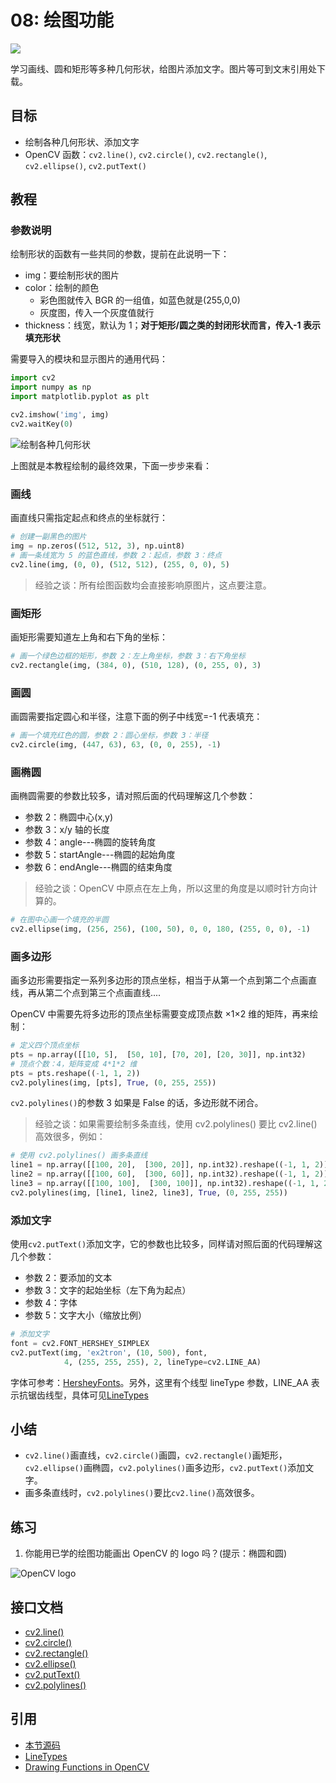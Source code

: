 # 08: 绘图功能

![](https://cos.codec.wang/cv2_drawing_functions.jpg)

学习画线、圆和矩形等多种几何形状，给图片添加文字。图片等可到文末引用处下载。

## 目标

- 绘制各种几何形状、添加文字
- OpenCV 函数：`cv2.line()`, `cv2.circle()`, `cv2.rectangle()`, `cv2.ellipse()`, `cv2.putText()`

## 教程

### 参数说明

绘制形状的函数有一些共同的参数，提前在此说明一下：

- img：要绘制形状的图片
- color：绘制的颜色
  - 彩色图就传入 BGR 的一组值，如蓝色就是\(255,0,0\)
  - 灰度图，传入一个灰度值就行
- thickness：线宽，默认为 1；**对于矩形/圆之类的封闭形状而言，传入-1 表示填充形状**

需要导入的模块和显示图片的通用代码：

```python
import cv2
import numpy as np
import matplotlib.pyplot as plt

cv2.imshow('img', img)
cv2.waitKey(0)
```

![绘制各种几何形状](https://cos.codec.wang/cv2_drawing_functions.jpg)

上图就是本教程绘制的最终效果，下面一步步来看：

### 画线

画直线只需指定起点和终点的坐标就行：

```python
# 创建一副黑色的图片
img = np.zeros((512, 512, 3), np.uint8)
# 画一条线宽为 5 的蓝色直线，参数 2：起点，参数 3：终点
cv2.line(img, (0, 0), (512, 512), (255, 0, 0), 5)
```

> 经验之谈：所有绘图函数均会直接影响原图片，这点要注意。

### 画矩形

画矩形需要知道左上角和右下角的坐标：

```python
# 画一个绿色边框的矩形，参数 2：左上角坐标，参数 3：右下角坐标
cv2.rectangle(img, (384, 0), (510, 128), (0, 255, 0), 3)
```

### 画圆

画圆需要指定圆心和半径，注意下面的例子中线宽=-1 代表填充：

```python
# 画一个填充红色的圆，参数 2：圆心坐标，参数 3：半径
cv2.circle(img, (447, 63), 63, (0, 0, 255), -1)
```

### 画椭圆

画椭圆需要的参数比较多，请对照后面的代码理解这几个参数：

- 参数 2：椭圆中心\(x,y\)
- 参数 3：x/y 轴的长度
- 参数 4：angle---椭圆的旋转角度
- 参数 5：startAngle---椭圆的起始角度
- 参数 6：endAngle---椭圆的结束角度

> 经验之谈：OpenCV 中原点在左上角，所以这里的角度是以顺时针方向计算的。

```python
# 在图中心画一个填充的半圆
cv2.ellipse(img, (256, 256), (100, 50), 0, 0, 180, (255, 0, 0), -1)
```

### 画多边形

画多边形需要指定一系列多边形的顶点坐标，相当于从第一个点到第二个点画直线，再从第二个点到第三个点画直线....

OpenCV 中需要先将多边形的顶点坐标需要变成顶点数 ×1×2 维的矩阵，再来绘制：

```python
# 定义四个顶点坐标
pts = np.array([[10, 5],  [50, 10], [70, 20], [20, 30]], np.int32)
# 顶点个数：4，矩阵变成 4*1*2 维
pts = pts.reshape((-1, 1, 2))
cv2.polylines(img, [pts], True, (0, 255, 255))
```

`cv2.polylines()`的参数 3 如果是 False 的话，多边形就不闭合。

> 经验之谈：如果需要绘制多条直线，使用 cv2.polylines\(\) 要比 cv2.line\(\) 高效很多，例如：

```python
# 使用 cv2.polylines() 画多条直线
line1 = np.array([[100, 20],  [300, 20]], np.int32).reshape((-1, 1, 2))
line2 = np.array([[100, 60],  [300, 60]], np.int32).reshape((-1, 1, 2))
line3 = np.array([[100, 100],  [300, 100]], np.int32).reshape((-1, 1, 2))
cv2.polylines(img, [line1, line2, line3], True, (0, 255, 255))
```

### 添加文字

使用`cv2.putText()`添加文字，它的参数也比较多，同样请对照后面的代码理解这几个参数：

- 参数 2：要添加的文本
- 参数 3：文字的起始坐标（左下角为起点）
- 参数 4：字体
- 参数 5：文字大小（缩放比例）

```python
# 添加文字
font = cv2.FONT_HERSHEY_SIMPLEX
cv2.putText(img, 'ex2tron', (10, 500), font,
            4, (255, 255, 255), 2, lineType=cv2.LINE_AA)
```

字体可参考：[HersheyFonts](https://docs.opencv.org/4.0.0/d6/d6e/group__imgproc__draw.html#ga0f9314ea6e35f99bb23f29567fc16e11)。另外，这里有个线型 lineType 参数，LINE_AA 表示抗锯齿线型，具体可见[LineTypes](https://docs.opencv.org/3.3.1/d0/de1/group__core.html#gaf076ef45de481ac96e0ab3dc2c29a777)

## 小结

- `cv2.line()`画直线，`cv2.circle()`画圆，`cv2.rectangle()`画矩形，`cv2.ellipse()`画椭圆，`cv2.polylines()`画多边形，`cv2.putText()`添加文字。
- 画多条直线时，`cv2.polylines()`要比`cv2.line()`高效很多。

## 练习

1. 你能用已学的绘图功能画出 OpenCV 的 logo 吗？\(提示：椭圆和圆\)

![OpenCV logo](https://cos.codec.wang/cv2_draw_opencv_logo.jpg)

## 接口文档

- [cv2.line\(\)](https://docs.opencv.org/4.0.0/d6/d6e/group__imgproc__draw.html#ga7078a9fae8c7e7d13d24dac2520ae4a2)
- [cv2.circle\(\)](https://docs.opencv.org/4.0.0/d6/d6e/group__imgproc__draw.html#gaf10604b069374903dbd0f0488cb43670)
- [cv2.rectangle\(\)](https://docs.opencv.org/4.0.0/d6/d6e/group__imgproc__draw.html#ga07d2f74cadcf8e305e810ce8eed13bc9)
- [cv2.ellipse\(\)](https://docs.opencv.org/4.0.0/d6/d6e/group__imgproc__draw.html#ga28b2267d35786f5f890ca167236cbc69)
- [cv2.putText\(\)](https://docs.opencv.org/4.0.0/d6/d6e/group__imgproc__draw.html#ga5126f47f883d730f633d74f07456c576)
- [cv2.polylines\(\)](https://docs.opencv.org/4.0.0/d6/d6e/group__imgproc__draw.html#ga1ea127ffbbb7e0bfc4fd6fd2eb64263c)

## 引用

- [本节源码](https://github.com/codecwang/OpenCV-Python-Tutorial/tree/master/08-Drawing-Function)
- [LineTypes](https://docs.opencv.org/3.3.1/d0/de1/group__core.html#gaf076ef45de481ac96e0ab3dc2c29a777)
- [Drawing Functions in OpenCV](http://opencv-python-tutroals.readthedocs.io/en/latest/py_tutorials/py_gui/py_drawing_functions/py_drawing_functions.html)
